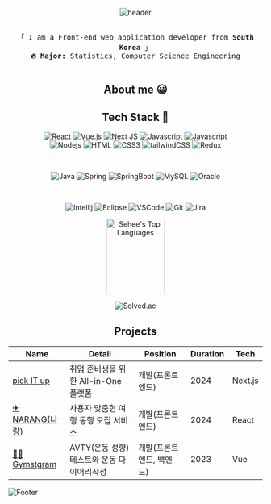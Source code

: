 <!-- Intro  -->
<div align="center">
    
![header](https://capsule-render.vercel.app/api?type=waving&height=200&color=gradient&text=Welcome!%20💻&section=header&reversal=false&textBg=false&fontAlign=50&fontAlignY=50&fontSize=50)

<p align="center"> 
  <samp>
    <br>
    「 I am a Front-end web application developer from <b>South Korea</b> 」
    <br>
       <b>🔥 Major:</b> Statistics, Computer Science Engineering <br>
       <!-- <b>💭 Tech Bolg:</b> <a href="https://velog.io/@se2develop/posts"> https://velog.io/@se2develop/posts </a><br> -->
    <br>
  </samp>
</p>
</div>

<div align="center">

## About me 😀

<!--
🎉 &emsp; 함께 학습하고 <br/><br/>
🥰 &emsp; Love to writing code and learning new features<br/><br/>
📧 &emsp; seahee0130@gmail.com<br/><br/>
-->

## Tech Stack 🔨

![React](https://img.shields.io/badge/-React-61DBFB?style=for-the-badge&logo=react&logoColor=white)
![Vue.js](https://img.shields.io/badge/Vue.js-4FC08D?style=for-the-badge&logo=Vue.js&logoColor=white)
![Next JS](https://img.shields.io/badge/Next-black?style=for-the-badge&logo=next.js&logoColor=white)
![Javascript](https://img.shields.io/badge/Javascript-F0DB4F?style=for-the-badge&logo=javascript&logoColor=white)
![Javascript](https://img.shields.io/badge/Typescript-3178C6?style=for-the-badge&logo=typescript&logoColor=white)<br>
![Nodejs](https://img.shields.io/badge/Nodejs-3C873A?style=for-the-badge&logo=node.js&logoColor=white)
![HTML](https://img.shields.io/badge/HTML5-E34F26?style=for-the-badge&logo=html5&logoColor=white)
![CSS3](https://img.shields.io/badge/CSS3-1572B6?style=for-the-badge&logo=css3&logoColor=white)
![tailwindCSS](https://img.shields.io/badge/tailwindcss-%2338B2AC.svg?style=for-the-badge&logo=tailwind-css&logoColor=white)
![Redux](https://img.shields.io/badge/Redux-593D88?style=for-the-badge&logo=redux&logoColor=white)

<br>

![Java](https://img.shields.io/badge/Java-007396?style=for-the-badge)
![Spring](https://img.shields.io/badge/Spring-6DB33F?style=for-the-badge&logo=Spring&logoColor=white)
![SpringBoot](https://img.shields.io/badge/spring%20boot-6DB33F?style=for-the-badge&logo=springboot&logoColor=white)
![MySQL](https://img.shields.io/badge/mysql-4479A1?style=for-the-badge&logo=mysql&logoColor=white)
![Oracle](https://img.shields.io/badge/oracle-F80000?style=for-the-badge&logo=oracle&logoColor=white)

<br>

![Intellij](https://img.shields.io/badge/intellij_idea-000000?style=for-the-badge&logo=intellijidea&logoColor=white)
![Eclipse](https://img.shields.io/badge/eclipse_ide-2C2255?style=for-the-badge&logo=eclipseide&logoColor=white)
![VSCode](https://img.shields.io/badge/Visual_Studio-0078d7?style=for-the-badge&logo=visual%20studio&logoColor=white)
![Git](https://img.shields.io/badge/Git-F05032?style=for-the-badge&logo=git&logoColor=white)
![Jira](https://img.shields.io/badge/jira-%230A0FFF.svg?style=for-the-badge&logo=jira&logoColor=white)

</div>

<div align="center">
   <a href="https://github.com/se2develop"><img alt="Sehee's Top Languages" src="https://denvercoder1-github-readme-stats.vercel.app/api/top-langs/?username=se2develop&langs_count=8&layout=compact" height="150px" width="48%"/>
   </a>
    
![Solved.ac](http://mazassumnida.wtf/api/generate_badge?boj=noseahe)
   
</div>

<div align="center">

## Projects

| Name                                                     | Detail                                     | Position                 | Duration | Tech    |
| -------------------------------------------------------- | ------------------------------------------ | ------------------------ | -------- | ------- |
| [pick IT up](https://github.com/Nanali-cody/frontend)    | 취업 준비생을 위한 All-in-One 플랫폼       | 개발(프론트엔드)         | 2024     | Next.js |
| [✈NARANG(나랑)](https://github.com/narang-trip/frontend) | 사용자 맞춤형 여행 동행 모집 서비스        | 개발(프론트엔드)         | 2024     | React   |
| [💪🏻Gymstgram](https://github.com/se2develop/Gymstagram)  | AVTY(운동 성향) 테스트와 운동 다이어리작성 | 개발(프론트엔드, 백엔드) | 2023     | Vue     |

</div>

![Footer](https://capsule-render.vercel.app/api?type=waving&color=gradient&height=100&section=footer)
